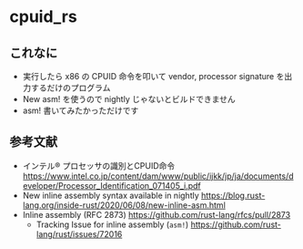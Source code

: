 cpuid_rs
===

これなに
---
- 実行したら x86 の CPUID 命令を叩いて vendor, processor signature を出力するだけのプログラム
- New asm! を使うので nightly じゃないとビルドできません
- asm! 書いてみたかっただけです

参考文献
---
- インテル® プロセッサの識別とCPUID命令 https://www.intel.co.jp/content/dam/www/public/ijkk/jp/ja/documents/developer/Processor_Identification_071405_i.pdf
- New inline assembly syntax available in nightly https://blog.rust-lang.org/inside-rust/2020/06/08/new-inline-asm.html
- Inline assembly (RFC 2873) https://github.com/rust-lang/rfcs/pull/2873
    - Tracking Issue for inline assembly (`asm!`) https://github.com/rust-lang/rust/issues/72016
